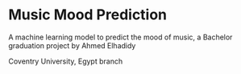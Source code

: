 # Music Mood Prediction
A machine learning model to predict the mood of music, a Bachelor graduation project by Ahmed Elhadidy

Coventry University, Egypt branch
